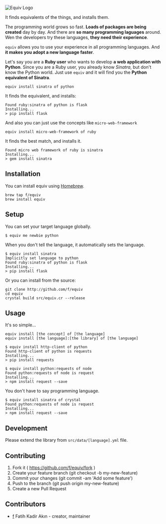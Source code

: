 ![Equiv Logo](https://rawgit.com/f/equiv/master/asset/equiv-logo.svg)

It finds equivalents of the things, and installs them.

The programming world grows so fast. **Loads of packages are being created** day by
day. And there are **so many programming laguages** around. Wen the developers try
these languages, **they need their experience**.

`equiv` allows you to use your experience in all programming languages. And **it
makes you adopt a new language faster**.

Let's say you are a **Ruby user** who wants to develop **a web application with Python**.
Since you are a Ruby user, you already know *Sinatra*, but don't know the Python world.
Just use `equiv` and it will find you the **Python equivalent of Sinatra**.
```
equiv install sinatra of python
```

It finds the equivalent, and installs:
```
Found ruby:sinatra of python is flask
Installing...
> pip install flask
```

And also you can just use the concepts like `micro-web-framework`
```
equiv install micro-web-framework of ruby
```

It finds the best match, and installs it.
```
Found micro web framework of ruby is sinatra
Installing...
> gem install sinatra
```

## Installation

You can install equiv using [Homebrew](http://brew.sh).

```
brew tap f/equiv
brew install equiv
```

## Setup

You can set your target language globally.
```
$ equiv me newbie python
```

When you don't tell the language, it automatically sets the language.
```
$ equiv install sinatra
Implicitly set language to python
Found ruby:sinatra of python is flask
Installing...
> pip install flask
```

Or you can install from the source:

```
git clone http://github.com/f/equiv
cd equiv
crystal build src/equiv.cr --release
```

## Usage

It's so simple...

```
equiv install [the concept] of [the language]
equiv install [the language]:[the library] of [the language]
```

```
$ equiv install http-client of python
Found http-client of python is requests
Installing...
> pip install requests
```

```
$ equiv install python:requests of node
Found python:requests of node is request
Installing...
> npm install request --save
```

You don't have to say programming language.

```
$ equiv install sinatra of crystal
Found python:requests of node is request
Installing...
> npm install request --save
```

## Development

Please extend the library from `src/data/[language].yml` file.

## Contributing

1. Fork it ( https://github.com/f/equiv/fork )
2. Create your feature branch (git checkout -b my-new-feature)
3. Commit your changes (git commit -am 'Add some feature')
4. Push to the branch (git push origin my-new-feature)
5. Create a new Pull Request

## Contributors

- [f](https://github.com/f) Fatih Kadir Akın - creator, maintainer
